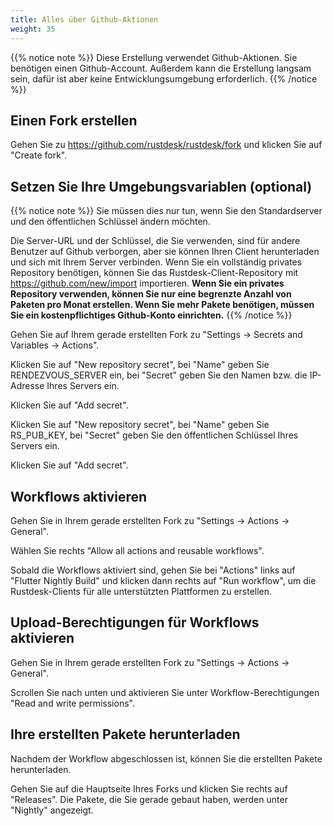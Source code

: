 ```yaml
---
title: Alles über Github-Aktionen
weight: 35
---
```


{{% notice note %}}
Diese Erstellung verwendet Github-Aktionen. Sie benötigen einen Github-Account. Außerdem kann die Erstellung langsam sein, dafür ist aber keine Entwicklungsumgebung erforderlich.
{{% /notice %}}

## Einen Fork erstellen

Gehen Sie zu https://github.com/rustdesk/rustdesk/fork und klicken Sie auf "Create fork".

## Setzen Sie Ihre Umgebungsvariablen (optional)

{{% notice note %}}
Sie müssen dies nur tun, wenn Sie den Standardserver und den öffentlichen Schlüssel ändern möchten.

Die Server-URL und der Schlüssel, die Sie verwenden, sind für andere Benutzer auf Github verborgen, aber sie können Ihren Client herunterladen und sich mit Ihrem Server verbinden. Wenn Sie ein vollständig privates Repository benötigen, können Sie das Rustdesk-Client-Repository mit https://github.com/new/import importieren. **Wenn Sie ein privates Repository verwenden, können Sie nur eine begrenzte Anzahl von Paketen pro Monat erstellen. Wenn Sie mehr Pakete benötigen, müssen Sie ein kostenpflichtiges Github-Konto einrichten.**
{{% /notice %}}

Gehen Sie auf Ihrem gerade erstellten Fork zu "Settings -> Secrets and Variables -> Actions".

Klicken Sie auf "New repository secret", bei "Name" geben Sie RENDEZVOUS_SERVER ein, bei "Secret" geben Sie den Namen bzw. die IP-Adresse Ihres Servers ein.

Klicken Sie auf "Add secret".

Klicken Sie auf "New repository secret", bei "Name" geben Sie RS_PUB_KEY, bei "Secret" geben Sie den öffentlichen Schlüssel Ihres Servers ein.

Klicken Sie auf "Add secret".

## Workflows aktivieren

Gehen Sie in Ihrem gerade erstellten Fork zu "Settings -> Actions -> General".

Wählen Sie rechts "Allow all actions and reusable workflows".

Sobald die Workflows aktiviert sind, gehen Sie bei "Actions" links auf "Flutter Nightly Build" und klicken dann rechts auf "Run workflow", um die Rustdesk-Clients für alle unterstützten Plattformen zu erstellen.

## Upload-Berechtigungen für Workflows aktivieren

Gehen Sie in Ihrem gerade erstellten Fork zu "Settings -> Actions -> General".

Scrollen Sie nach unten und aktivieren Sie unter Workflow-Berechtigungen "Read and write permissions".

## Ihre erstellten Pakete herunterladen

Nachdem der Workflow abgeschlossen ist, können Sie die erstellten Pakete herunterladen. 

Gehen Sie auf die Hauptseite Ihres Forks und klicken Sie rechts auf "Releases". Die Pakete, die Sie gerade gebaut haben, werden unter "Nightly" angezeigt.
